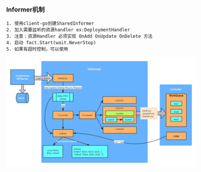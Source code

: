 ### Informer机制
```bigquery
1. 使用client-go创建SharedInformer
2. 加入需要监听的资源handler ex:DeploymentHandler
3. 注意：资源Handler 必须实现 OnAdd OnUpdate OnDelete 方法
4. 启动 fact.Start(wait.NeverStop)
5. 如果有超时控制，可以使用
```

![](https://github.com/googs1025/k8s-client-go-practice-deployment/blob/main/image/kubernetes_informer.png?ram=true)
